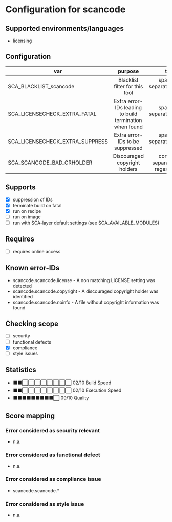 # Configuration for scancode

## Supported environments/languages

* licensing

## Configuration

| var | purpose | type | default |
| ------------- |:-------------:| -----:| -----:
| SCA_BLACKLIST_scancode | Blacklist filter for this tool | space-separated-list | ""
| SCA_LICENSECHECK_EXTRA_FATAL | Extra error-IDs leading to build termination when found | space-separated-list | "":
| SCA_LICENSECHECK_EXTRA_SUPPRESS | Extra error-IDs to be suppressed | space-separated-list | ""
| SCA_SCANCODE_BAD_CRHOLDER |  Discouraged copyright holders | comma separated regex list | ""s

## Supports

* [x] suppression of IDs
* [x] terminate build on fatal
* [x] run on recipe
* [ ] run on image
* [ ] run with SCA-layer default settings (see SCA_AVAILABLE_MODULES)

## Requires

* [ ] requires online access

## Known error-IDs

* scancode.scancode.license - A non matching LICENSE setting was detected
* scancode.scancode.copyright - A discouraged copyright holder was identified
* scancode.scancode.noinfo - A file without copyright information was found

## Checking scope

* [ ] security
* [ ] functional defects
* [x] compliance
* [ ] style issues

## Statistics

* ⬛⬛⬜⬜⬜⬜⬜⬜⬜⬜ 02/10 Build Speed
* ⬛⬛⬜⬜⬜⬜⬜⬜⬜⬜ 02/10 Execution Speed
* ⬛⬛⬛⬛⬛⬛⬛⬛⬛⬜ 09/10 Quality

## Score mapping

### Error considered as security relevant

* n.a.

### Error considered as functional defect

* n.a.

### Error considered as compliance issue

* scancode.scancode.*

### Error considered as style issue

* n.a.
